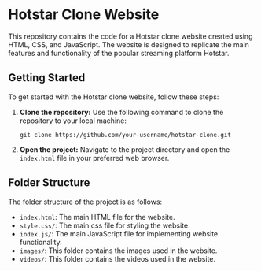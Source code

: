# Hotstar Clone Website

This repository contains the code for a Hotstar clone website created using HTML, CSS, and JavaScript. The website is designed to replicate the main features and functionality of the popular streaming platform Hotstar.

## Getting Started

To get started with the Hotstar clone website, follow these steps:

1. **Clone the repository:** Use the following command to clone the repository to your local machine:

   ```
   git clone https://github.com/your-username/hotstar-clone.git
   ```

2. **Open the project:** Navigate to the project directory and open the `index.html` file in your preferred web browser.

## Folder Structure

The folder structure of the project is as follows:

- `index.html`: The main HTML file for the website.
- `style.css/`: The main css file for styling the website.
- `index.js/`: The main  JavaScript file for implementing website functionality.
- `images/`: This folder contains the images used in the website.
- `videos/`: This folder contains the videos used in the website. 
